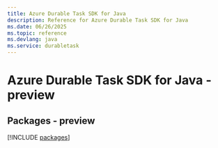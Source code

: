 ```yaml
---
title: Azure Durable Task SDK for Java
description: Reference for Azure Durable Task SDK for Java
ms.date: 06/26/2025
ms.topic: reference
ms.devlang: java
ms.service: durabletask
---
```

# Azure Durable Task SDK for Java - preview
## Packages - preview
[!INCLUDE [packages](durable-task-index.md)]